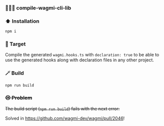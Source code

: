 ### 👷🏻‍♂️ compile-wagmi-cli-lib

### ⬆️ Installation
```sh
npm i
```

### 🚀 Target
Compile the generated `wagmi.hooks.ts` with `declaration: true` to be able to
use the generated hooks along with declaration files in any other project.

### 🪄 Build
```sh
npm run build
```

### ~~😢 Problem~~

~~The build script (`npm run build`) fails with the next error:~~

Solved in https://github.com/wagmi-dev/wagmi/pull/2046!
